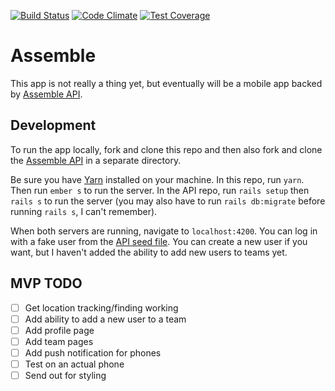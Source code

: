 [![Build Status](https://travis-ci.org/lbaillie/assemble.svg?branch=master)](https://travis-ci.org/lbaillie/assemble) [![Code Climate](https://codeclimate.com/github/lbaillie/assemble/badges/gpa.svg)](https://codeclimate.com/github/lbaillie/assemble) [![Test Coverage](https://codeclimate.com/github/lbaillie/assemble/badges/coverage.svg)](https://codeclimate.com/github/lbaillie/assemble/coverage)

# Assemble

This app is not really a thing yet, but eventually will be a mobile app backed by [Assemble API](https://github.com/lizbaillie/assemble-api).

## Development

To run the app locally, fork and clone this repo and then also fork and clone the [Assemble API](https://github.com/lbaillie/assemble-api) in a separate directory.

Be sure you have [Yarn](https://yarnpkg.com/en/) installed on your machine. In this repo, run `yarn`. Then run `ember s` to run the server. In the API repo, run `rails setup` then `rails s` to run the server (you may also have to run `rails db:migrate` before running `rails s`, I can't remember).

When both servers are running, navigate to `localhost:4200`. You can log in with a fake user from the [API seed file](https://github.com/lbaillie/assemble-api/blob/master/db/seeds.rb). You can create a new user if you want, but I haven't added the ability to add new users to teams yet.

## MVP TODO

- [ ] Get location tracking/finding working
- [ ] Add ability to add a new user to a team
- [ ] Add profile page
- [ ] Add team pages
- [ ] Add push notification for phones
- [ ] Test on an actual phone
- [ ] Send out for styling
